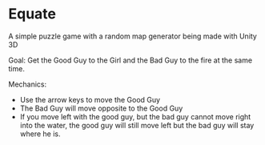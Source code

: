 Equate
======

A simple puzzle game with a random map generator being made with Unity 3D

Goal:
Get the Good Guy to the Girl and the Bad Guy to the fire at the same time.

Mechanics:
- Use the arrow keys to move the Good Guy
- The Bad Guy will move opposite to the Good Guy
- If you move left with the good guy, but the bad guy cannot move right into the water, the good guy will still move left
but the bad guy will stay where he is.
